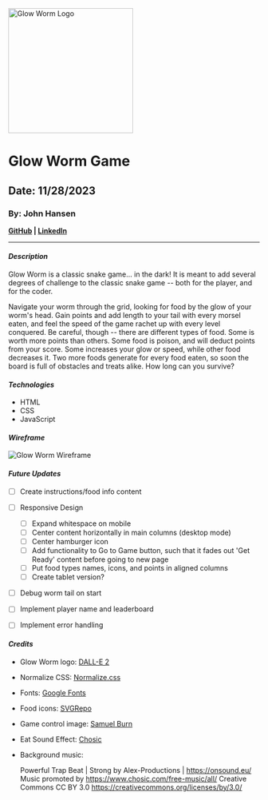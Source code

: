 <img src="https://johnhansen.io/wp-content/uploads/2023/11/Glow-Worm-Logo.png" alt="Glow Worm Logo" width="250"/>

# Glow Worm Game
## Date: 11/28/2023
### By: John Hansen
**[GitHub](https://github.com/johnhansengit) | [LinkedIn](https://www.linkedin.com/in/jhansen-software-engineer/)**
***
#### **_Description_**
Glow Worm is a classic snake game... in the dark! It is meant to add several degrees of challenge to the classic snake game -- both for the player, and for the coder. 

Navigate your worm through the grid, looking for food by the glow of your worm's head. Gain points and add length to your tail with every morsel eaten, and feel the speed of the game rachet up with every level conquered. Be careful, though -- there are different types of food. Some is worth more points than others. Some food is poison, and will deduct points from your score. Some increases your glow or speed, while other food decreases it. Two more foods generate for every food eaten, so soon the board is full of obstacles and treats alike. How long can you survive?

#### **_Technologies_**
- HTML
- CSS
- JavaScript

#### **_Wireframe_**

<img src="https://johnhansen.io/wp-content/uploads/2023/11/Glow-Worm-Wireframe.drawio.png" alt="Glow Worm Wireframe" width="auto">

#### **_Future Updates_**

- [ ] Create instructions/food info content

- [ ] Responsive Design
  - [ ] Expand whitespace on mobile
  - [ ] Center content horizontally in main columns (desktop mode)
  - [ ] Center hamburger icon
  - [ ] Add functionality to Go to Game button, such that it fades out 'Get Ready' content before going to new page
  - [ ] Put food types names, icons, and points in aligned columns
  - [ ] Create tablet version?

- [ ] Debug worm tail on start

- [ ] Implement player name and leaderboard
- [ ] Implement error handling

#### **_Credits_**

- Glow Worm logo: [DALL-E 2](https://openai.com/dall-e-2)
- Normalize CSS: [Normalize.css](https://cdnjs.com/libraries/normalize)
- Fonts: [Google Fonts](fonts.google.com)
- Food icons: [SVGRepo](svgrepo.com)
- Game control image: [Samuel Burn](http://sburngdl.weebly.com/rules-of-game.html)
- Eat Sound Effect: [Chosic](https://www.chosic.com/free-music/all/)
- Background music: 

    Powerful Trap Beat | Strong by Alex-Productions | https://onsound.eu/
    Music promoted by https://www.chosic.com/free-music/all/
    Creative Commons CC BY 3.0
    https://creativecommons.org/licenses/by/3.0/

